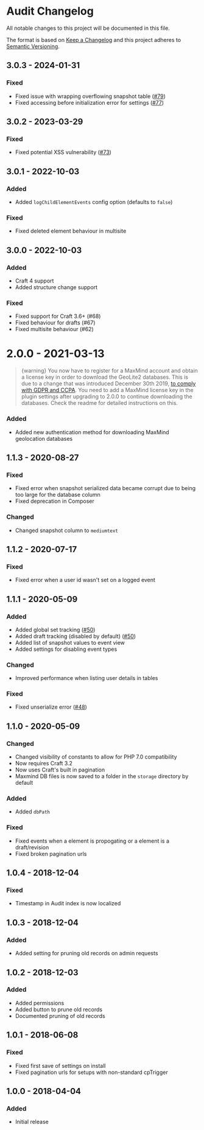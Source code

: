 # Audit Changelog

All notable changes to this project will be documented in this file.

The format is based on [Keep a Changelog](http://keepachangelog.com/) and this project adheres to [Semantic Versioning](http://semver.org/).

## 3.0.3 - 2024-01-31

### Fixed
- Fixed issue with wrapping overflowing snapshot table ([#79](https://github.com/sjelfull/craft-audit/issues/79))
- Fixed accessing before initialization error for settings ([#77](https://github.com/sjelfull/craft-audit/pull/77))

## 3.0.2 - 2023-03-29

### Fixed
- Fixed potential XSS vulnerability ([#73](https://github.com/sjelfull/craft-audit/pull/73))

## 3.0.1 - 2022-10-03

### Added
- Added `logChildElementEvents` config option (defaults to `false`)

### Fixed
- Fixed deleted element behaviour in multisite

## 3.0.0 - 2022-10-03

### Added
- Craft 4 support
- Added structure change support

### Fixed
- Fixed support for Craft 3.6+ (#68)
- Fixed behaviour for drafts (#67)
- Fixed multisite behaviour (#62)

# 2.0.0 - 2021-03-13

> {warning} You now have to register for a MaxMind account and obtain a license key in order to download the GeoLite2 databases. This is due to a change that was introduced December 30th 2019, [to comply with GDPR and CCPA](https://blog.maxmind.com/2019/12/18/significant-changes-to-accessing-and-using-geolite2-databases/). You need to add a MaxMind license key in the plugin settings after upgrading to 2.0.0 to continue downloading the databases. Check the readme for detailed instructions on this.

### Added
- Added new authentication method for downloading MaxMind geolocation databases

## 1.1.3 - 2020-08-27

### Fixed
- Fixed error when snapshot serialized data became corrupt due to being too large for the database column
- Fixed deprecation in Composer

### Changed
- Changed snapshot column to `mediumtext`

## 1.1.2 - 2020-07-17

### Fixed
- Fixed error when a user id wasn't set on a logged event

## 1.1.1 - 2020-05-09

### Added
- Added global set tracking ([#50](https://github.com/sjelfull/craft-audit/issues/50))
- Added draft tracking (disabled by default) ([#50](https://github.com/sjelfull/craft-audit/issues/50))
- Added list of snapshot values to event view
- Added settings for disabling event types

### Changed
- Improved performance when listing user details in tables

### Fixed
- Fixed unserialize error ([#48](https://github.com/sjelfull/craft-audit/issues/48))

## 1.1.0 - 2020-05-09

### Changed
- Changed visibility of constants to allow for PHP 7.0 compatibility
- Now requires Craft 3.2
- Now uses Craft's built in pagination
- Maxmind DB files is now saved to a folder in the `storage` directory by default

### Added
- Added `dbPath` 

### Fixed
- Fixed events when a element is propogating or a element is a draft/revision
- Fixed broken pagination urls

## 1.0.4 - 2018-12-04

### Fixed
- Timestamp in Audit index is now localized 

## 1.0.3 - 2018-12-04

### Added
- Added setting for pruning old records on admin requests

## 1.0.2 - 2018-12-03

### Added
- Added permissions
- Added button to prune old records
- Documented pruning of old records

## 1.0.1 - 2018-06-08

### Fixed
- Fixed first save of settings on install
- Fixed pagination urls for setups with non-standard cpTrigger

## 1.0.0 - 2018-04-04

### Added
- Initial release
